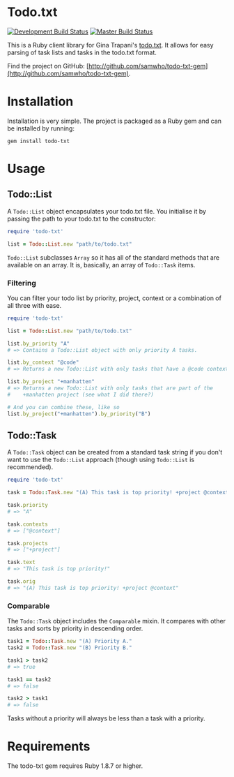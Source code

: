 # Todo.txt

[![Development Build Status](https://secure.travis-ci.org/samwho/todo-txt-gem.png?branch=develop)](http://travis-ci.org/samwho/todo-txt-gem)
[![Master Build Status](https://secure.travis-ci.org/samwho/todo-txt-gem.png?branch=master)](http://travis-ci.org/samwho/todo-txt-gem)

This is a Ruby client library for Gina Trapani's
[todo.txt](https://github.com/ginatrapani/todo.txt-cli/). It allows for easy
parsing of task lists and tasks in the todo.txt format.

Find the project on GitHub:
[http://github.com/samwho/todo-txt-gem](http://github.com/samwho/todo-txt-gem).

# Installation

Installation is very simple. The project is packaged as a Ruby gem and can be
installed by running:

    gem install todo-txt

# Usage

## Todo::List

A `Todo::List` object encapsulates your todo.txt file. You initialise it by
passing the path to your todo.txt to the constructor:

``` ruby
require 'todo-txt'

list = Todo::List.new "path/to/todo.txt"
```

`Todo::List` subclasses `Array` so it has all of the standard methods that are
available on an array. It is, basically, an array of `Todo::Task` items.

### Filtering

You can filter your todo list by priority, project, context or a combination of
all three with ease.

``` ruby
require 'todo-txt'

list = Todo::List.new "path/to/todo.txt"

list.by_priority "A"
# => Contains a Todo::List object with only priority A tasks.

list.by_context "@code"
# => Returns a new Todo::List with only tasks that have a @code context.

list.by_project "+manhatten"
# => Returns a new Todo::List with only tasks that are part of the
#    +manhatten project (see what I did there?)

# And you can combine these, like so
list.by_project("+manhatten").by_priority("B")
```

## Todo::Task

A `Todo::Task` object can be created from a standard task string if you don't
want to use the `Todo::List` approach (though using `Todo::List` is
recommended).

``` ruby
require 'todo-txt'

task = Todo::Task.new "(A) This task is top priority! +project @context"

task.priority
# => "A"

task.contexts
# => ["@context"]

task.projects
# => ["+project"]

task.text
# => "This task is top priority!"

task.orig
# => "(A) This task is top priority! +project @context"
```

### Comparable

The `Todo::Task` object includes the `Comparable` mixin. It compares with other
tasks and sorts by priority in descending order.

``` ruby
task1 = Todo::Task.new "(A) Priority A."
task2 = Todo::Task.new "(B) Priority B."

task1 > task2
# => true

task1 == task2
# => false

task2 > task1
# => false
```

Tasks without a priority will always be less than a task with a priority.

# Requirements

The todo-txt gem requires Ruby 1.8.7 or higher.
